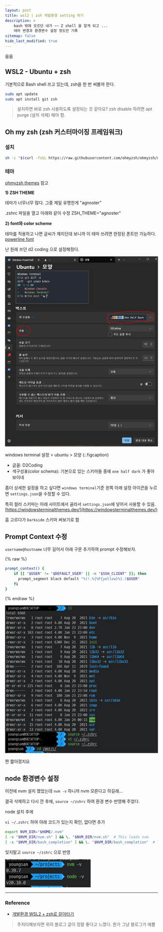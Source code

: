 ```yaml
---
layout: post
title: wsl2 | zsh 개발환경 setting 하기
description: > 
    bash 밖에 모르던 내가 ~~ Z shell 을 알게 되고 ...
    테마 변경과 환경변수 설정 정도만 기록
sitemap: false
hide_last_modified: true
---
```


음음

## WSL2 - Ubuntu + zsh
기본적으로 Bash shell 쓰고 있는데, zsh을 한 번 써볼까 한다.

```sh
sudo apt update
sudo apt install git zsh
```

> 설치하면 바로 zsh 사용하도록 설정되는 것 같아요? zsh disable 하려면 apt purge (설치 삭제) 해야 함.

## Oh my zsh (zsh 커스터마이징 프레임워크)

### 설치 
```sh
sh -c "$(curl -fsSL https://raw.githubusercontent.com/ohmyzsh/ohmyzsh/master/tools/install.sh)"
```

### 테마

[ohmyzsh themes](https://github.com/ohmyzsh/ohmyzsh/wiki/Themes) 참고

**1) ZSH THEME**  

테마가 너무너무 많다. 그중 제일 유명한게 "agnoster"

.zshrc 파일을 열고 아래와 같이 수정 
ZSH_THEME="agnoster"

 
**2) font와 color scheme**  

테마를 적용하고 나면 글씨가 깨지던데
보니까 이 테마 쓰려면 한정된 폰트만 가능하다. [powerline font](https://github.com/powerline/fonts)


난 원래 쓰던 d2 coding 으로 설정해줬다. 


![](/assets/img/2024-01-23-wsl2_zsh/2024-01-24-00-04-26.png)

windows terminal 설정 > ubuntu > 모양
{:.figcaption}



- 글꼴: D2Coding
- 색구성표(color schema): 기본으로 있는 스키마들 중에 `one half dark` 가 좋아보이네

좀더 상세한 설정을 하고 싶다면 `windows terminal`기준 왼쪽 아래 설정 아이콘을 누르면
`settings.json`을 수정할 수 있다. 

특히 컬러 스키마는 아래 사이트에서 골라서 `settings.json`에 넣어서 사용할 수 있음. 
[https://windowsterminalthemes.dev/](https://windowsterminalthemes.dev/)

흠 고르다가 `Darkside` 스키마 써보기로 함


## Prompt Context 수정

`username@hostname` 너무 길어서 아래 구문 추가하여 prompt 수정해보자.

{% raw %}
```sh
prompt_context() {
    if [[ "$USER" != "$DEFAULT_USER" || -n "$SSH_CLIENT" ]]; then 
      prompt_segment black default "%(!.%{%F{yellow}%}.)$USER"
    fi
}
```
{% endraw %}

![](/assets/img/2024-01-23-wsl2_zsh/2024-01-24-00-24-41.png)

짠 짧아졌지요


## node 환경변수 설정

이전에 nvm 설치 했었는데 `nvm -v` 하니까 nvm 모른다고 하길래... 

결국 삭제하고 다시 깐 후에, `source ~/zshrc` 하여 환경 변수 반영해 주었다.

node 설치 후에

`vi ~/.zshrc` 하여 아래 코드가 있는지 확인, 없다면 추가

```sh
export NVM_DIR="$HOME/.nvm"
[ -s "$NVM_DIR/nvm.sh" ] && \. "$NVM_DIR/nvm.sh"  # This loads nvm
[ -s "$NVM_DIR/bash_completion" ] && \. "$NVM_DIR/bash_completion"  # This loads nvm bash_completion
```

잊지말고 `source ~/zshrc` 으로 반영

![](/assets/img/2024-01-23-wsl2_zsh/2024-01-24-00-27-30.png)

---

### Reference
- [개발환경 WSL2 + zsh로 갈아타기](https://mulder21c.io/setting-up-wsl-2-dev-env-and-zsh-on-windws-10/) 

> 주저리해보자면 위의 블로그 글이 정말 좋다고 느꼈다. 뭔가 그냥 블로그가 예쁨
